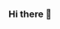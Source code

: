 ### Hi there 👋

<!--
**FSHIS2/FSHIS2** is a ✨ _special_ ✨ repository because its `README.md` (this file) appears on your GitHub profile.

Here are some ideas to get you started:

- 🔭 I’m currently working on UI/UX web design
- 🌱 I’m currently learning C#, Clean Code, TDD, Unit Testing and Refactoring
- 📫 How to reach me: Linkedln profile in bio, there is my email if you want contact with me
- 😄 Pronouns: people often call me Feli
- ⚡ Fun fact: the first programming language I learned was Java
-->
